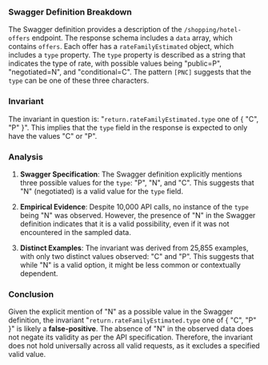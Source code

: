### Swagger Definition Breakdown

The Swagger definition provides a description of the `/shopping/hotel-offers` endpoint. The response schema includes a `data` array, which contains `offers`. Each offer has a `rateFamilyEstimated` object, which includes a `type` property. The `type` property is described as a string that indicates the type of rate, with possible values being "public=P", "negotiated=N", and "conditional=C". The pattern `[PNC]` suggests that the `type` can be one of these three characters.

### Invariant

The invariant in question is: "`return.rateFamilyEstimated.type` one of { "C", "P" }". This implies that the `type` field in the response is expected to only have the values "C" or "P".

### Analysis

1. **Swagger Specification**: The Swagger definition explicitly mentions three possible values for the `type`: "P", "N", and "C". This suggests that "N" (negotiated) is a valid value for the `type` field.

2. **Empirical Evidence**: Despite 10,000 API calls, no instance of the `type` being "N" was observed. However, the presence of "N" in the Swagger definition indicates that it is a valid possibility, even if it was not encountered in the sampled data.

3. **Distinct Examples**: The invariant was derived from 25,855 examples, with only two distinct values observed: "C" and "P". This suggests that while "N" is a valid option, it might be less common or contextually dependent.

### Conclusion

Given the explicit mention of "N" as a possible value in the Swagger definition, the invariant "`return.rateFamilyEstimated.type` one of { "C", "P" }" is likely a **false-positive**. The absence of "N" in the observed data does not negate its validity as per the API specification. Therefore, the invariant does not hold universally across all valid requests, as it excludes a specified valid value.
